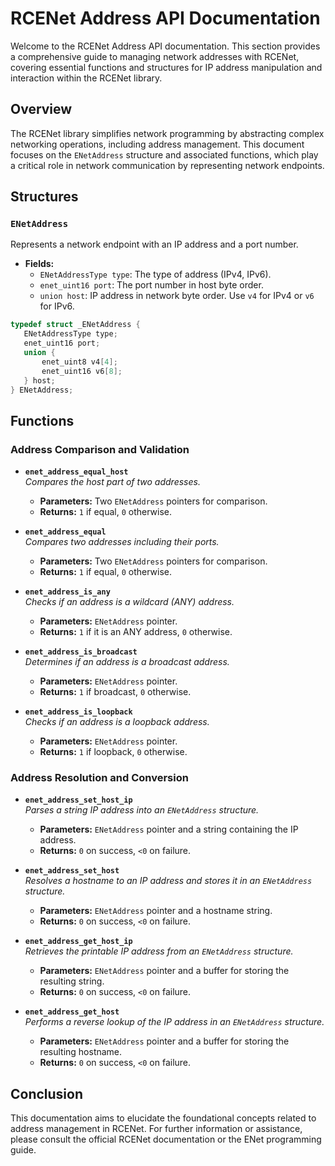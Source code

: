 
# RCENet Address API Documentation

Welcome to the RCENet Address API documentation. This section provides a comprehensive guide to managing network addresses with RCENet, covering essential functions and structures for IP address manipulation and interaction within the RCENet library.

## Overview

The RCENet library simplifies network programming by abstracting complex networking operations, including address management. This document focuses on the `ENetAddress` structure and associated functions, which play a critical role in network communication by representing network endpoints.

## Structures

### `ENetAddress`

Represents a network endpoint with an IP address and a port number.

- **Fields:**
  - `ENetAddressType type`: The type of address (IPv4, IPv6).
  - `enet_uint16 port`: The port number in host byte order.
  - `union host`: IP address in network byte order. Use `v4` for IPv4 or `v6` for IPv6.

```c
typedef struct _ENetAddress {
   ENetAddressType type;
   enet_uint16 port;
   union {
       enet_uint8 v4[4];
       enet_uint16 v6[8];
   } host;
} ENetAddress;
```

## Functions

### Address Comparison and Validation

- **`enet_address_equal_host`**  
  _Compares the host part of two addresses._
  - **Parameters:** Two `ENetAddress` pointers for comparison.
  - **Returns:** `1` if equal, `0` otherwise.

- **`enet_address_equal`**  
  _Compares two addresses including their ports._
  - **Parameters:** Two `ENetAddress` pointers for comparison.
  - **Returns:** `1` if equal, `0` otherwise.

- **`enet_address_is_any`**  
  _Checks if an address is a wildcard (ANY) address._
  - **Parameters:** `ENetAddress` pointer.
  - **Returns:** `1` if it is an ANY address, `0` otherwise.

- **`enet_address_is_broadcast`**  
  _Determines if an address is a broadcast address._
  - **Parameters:** `ENetAddress` pointer.
  - **Returns:** `1` if broadcast, `0` otherwise.

- **`enet_address_is_loopback`**  
  _Checks if an address is a loopback address._
  - **Parameters:** `ENetAddress` pointer.
  - **Returns:** `1` if loopback, `0` otherwise.

### Address Resolution and Conversion

- **`enet_address_set_host_ip`**  
  _Parses a string IP address into an `ENetAddress` structure._
  - **Parameters:** `ENetAddress` pointer and a string containing the IP address.
  - **Returns:** `0` on success, `<0` on failure.

- **`enet_address_set_host`**  
  _Resolves a hostname to an IP address and stores it in an `ENetAddress` structure._
  - **Parameters:** `ENetAddress` pointer and a hostname string.
  - **Returns:** `0` on success, `<0` on failure.

- **`enet_address_get_host_ip`**  
  _Retrieves the printable IP address from an `ENetAddress` structure._
  - **Parameters:** `ENetAddress` pointer and a buffer for storing the resulting string.
  - **Returns:** `0` on success, `<0` on failure.

- **`enet_address_get_host`**  
  _Performs a reverse lookup of the IP address in an `ENetAddress` structure._
  - **Parameters:** `ENetAddress` pointer and a buffer for storing the resulting hostname.
  - **Returns:** `0` on success, `<0` on failure.

## Conclusion

This documentation aims to elucidate the foundational concepts related to address management in RCENet. For further information or assistance, please consult the official RCENet documentation or the ENet programming guide.
